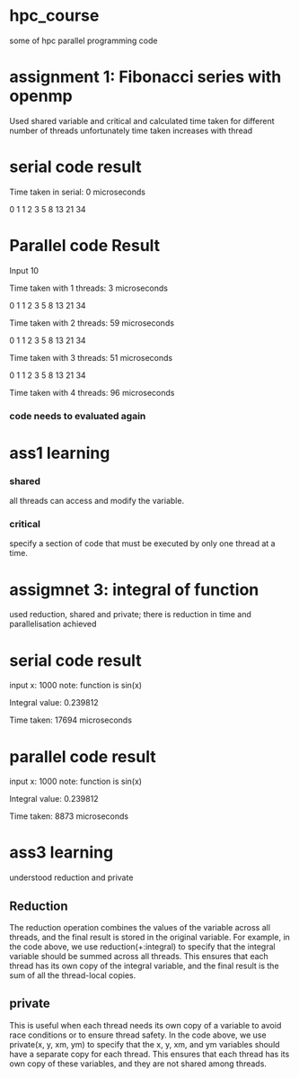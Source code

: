 # hpc_course
some of hpc parallel programming code
# assignment 1: Fibonacci series with openmp
Used shared variable and critical and calculated time taken for different number of threads unfortunately time taken increases with thread
# serial code result

Time taken in serial: 0 microseconds

0 1 1 2 3 5 8 13 21 34 

# Parallel code Result 
Input 10

Time taken with 1 threads: 3 microseconds

0 1 1 2 3 5 8 13 21 34 

Time taken with 2 threads: 59 microseconds

0 1 1 2 3 5 8 13 21 34 

Time taken with 3 threads: 51 microseconds

0 1 1 2 3 5 8 13 21 34 

Time taken with 4 threads: 96 microseconds

###  code needs to evaluated again
# ass1 learning

### shared 
all threads can access and modify the variable.
### critical
specify a section of code that must be executed by only one thread at a time.

# assigmnet 3: integral of function

used reduction, shared and private; there is reduction in time and parallelisation achieved

# serial code result

input x:  1000 note: function is sin(x)

Integral value: 0.239812

Time taken: 17694 microseconds

# parallel code result

input x:  1000 note: function is sin(x)

Integral value: 0.239812

Time taken: 8873 microseconds

# ass3 learning
understood reduction and private
## Reduction
The reduction operation combines the values of the variable across all threads, and the final result is stored in the original variable. For example, in the code above, we use reduction(+:integral) to specify that the integral variable should be summed across all threads. This ensures that each thread has its own copy of the integral variable, and the final result is the sum of all the thread-local copies.

## private

 This is useful when each thread needs its own copy of a variable to avoid race conditions or to ensure thread safety. In the code above, we use private(x, y, xm, ym) to specify that the x, y, xm, and ym variables should have a separate copy for each thread. This ensures that each thread has its own copy of these variables, and they are not shared among threads.
